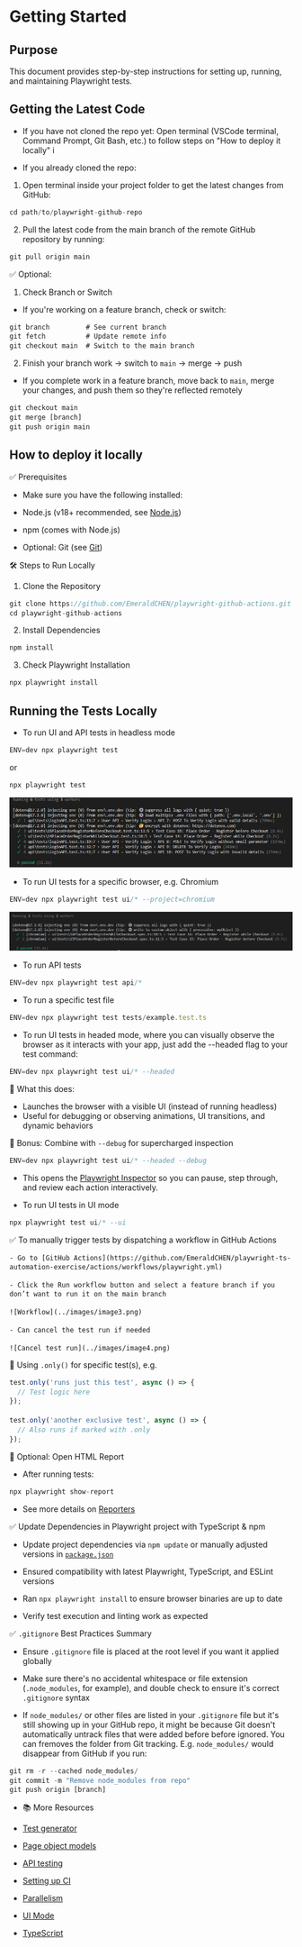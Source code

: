 # Getting Started

## Purpose

This document provides step-by-step instructions for setting up, running, and maintaining Playwright tests.

## Getting the Latest Code

- If you have not cloned the repo yet: Open terminal (VSCode terminal, Command Prompt, Git Bash, etc.) to follow steps on "How to deploy it locally" i

- If you already cloned the repo: 

1) Open terminal inside your project folder to get the latest changes from GitHub:

```ts
cd path/to/playwright-github-repo
```

2) Pull the latest code from the main branch of the remote GitHub repository by running:

```ts
git pull origin main
```

✅ Optional: 

1) Check Branch or Switch

- If you're working on a feature branch, check or switch:

```ts
git branch         # See current branch
git fetch          # Update remote info
git checkout main  # Switch to the main branch
```

2) Finish your branch work → switch to `main` → merge → push

- If you complete work in a feature branch, move back to `main`, merge your changes, and push them so they're reflected remotely

```ts
git checkout main    
git merge [branch]    
git push origin main  
```

## How to deploy it locally

✅ Prerequisites

- Make sure you have the following installed:

- Node.js (v18+ recommended, see [Node.js](https://nodejs.org/en))

- npm (comes with Node.js)

- Optional: Git (see [Git](https://git-scm.com/downloads))

🛠️ Steps to Run Locally

1. Clone the Repository

```ts
git clone https://github.com/EmeraldCHEN/playwright-github-actions.git
cd playwright-github-actions
```

2. Install Dependencies

```ts
npm install
```

3. Check Playwright Installation

```ts
npx playwright install
```

## Running the Tests Locally

  - To run UI and API tests in headless mode
  
  ```ts
  ENV=dev npx playwright test
  ```

  or 

  ```ts
  npx playwright test
  ```

 ![Test Result](../images/image1.png)


  - To run UI tests for a specific browser, e.g. Chromium

  ```ts
  ENV=dev npx playwright test ui/* --project=chromium
  ```

  ![Test Result](../images/image2.png)
  

  
  - To run API tests 
  
  ```ts
  ENV=dev npx playwright test api/*
  ```

  - To run a specific test file
  
  ```ts
  ENV=dev npx playwright test tests/example.test.ts
  ```
  
  - To run UI tests in headed mode, where you can visually observe the browser as it interacts with your app, just add the --headed flag to your test command:
  
  ```ts
  ENV=dev npx playwright test ui/* --headed
  ```
  
  🎯 What this does:
  - Launches the browser with a visible UI (instead of running headless)
  - Useful for debugging or observing animations, UI transitions, and dynamic behaviors
  
  🔧 Bonus: Combine with `--debug` for supercharged inspection
  
  ```ts
  ENV=dev npx playwright test ui/* --headed --debug
  ```
  
  - This opens the [Playwright Inspector](https://playwright.dev/docs/debug) so you can pause, step through, and review each action interactively.

  - To run UI tests in UI mode

  ```ts
  npx playwright test ui/* --ui
  ```

  ✅ To manually trigger tests by dispatching a workflow in GitHub Actions

    - Go to [GitHub Actions](https://github.com/EmeraldCHEN/playwright-ts-automation-exercise/actions/workflows/playwright.yml)

    - Click the Run workflow button and select a feature branch if you don’t want to run it on the main branch

    ![Workflow](../images/image3.png)

    - Can cancel the test run if needed

    ![Cancel test run](../images/image4.png)


  🧪 Using `.only()` for specific test(s), e.g.

  ```ts
  test.only('runs just this test', async () => {
    // Test logic here
  });

  test.only('another exclusive test', async () => {
    // Also runs if marked with .only
  });
  ```

  🧪 Optional: Open HTML Report

  - After running tests:

  ```ts 
  npx playwright show-report
  ```
  
  - See more details on [Reporters](https://playwright.dev/docs/test-reporters)


  ✅ Update Dependencies in Playwright project with TypeScript & npm

  - Update project dependencies via `npm update` or manually adjusted versions in [`package.json`](https://github.com/EmeraldCHEN/playwright-ts-automation-exercise/blob/main/package.json)

  - Ensured compatibility with latest Playwright, TypeScript, and ESLint versions

  - Ran `npx playwright install` to ensure browser binaries are up to date

  - Verify test execution and linting work as expected


  ✅ `.gitignore` Best Practices Summary

  - Ensure `.gitignore` file is placed at the root level if you want it applied globally

  - Make sure there's no accidental whitespace or file extension (`.node_modules`, for example), and double check to ensure it's correct `.gitignore` syntax
  
  - If `node_modules/` or other files are listed in your `.gitignore` file but it's still showing up in your GitHub repo, it might be because Git doesn't automatically untrack files that were added before before ignored. You can fremoves the folder from Git tracking. E.g. `node_modules/` would disappear from GitHub if you run:

  ```ts 
  git rm -r --cached node_modules/
  git commit -m "Remove node_modules from repo"
  git push origin [branch]
  ```

  - 📚 More Resources
  
  - [Test generator](https://playwright.dev/docs/codegen)

  - [Page object models](https://playwright.dev/docs/pom)

  - [API testing](https://playwright.dev/docs/api-testing)
 
  - [Setting up CI](https://playwright.dev/docs/ci-intro)

  - [Parallelism](https://playwright.dev/docs/test-parallel)

  - [UI Mode](https://playwright.dev/docs/test-ui-mode)

  - [TypeScript](https://playwright.dev/docs/test-typescript)
